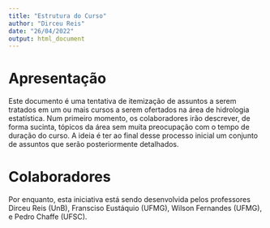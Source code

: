 ```yaml
---
title: "Estrutura do Curso"
author: "Dirceu Reis"
date: "26/04/2022"
output: html_document
---
```


# Apresentação

Este documento é uma tentativa de itemização de assuntos a serem tratados em um ou mais cursos a serem ofertados na área de hidrologia estatística. Num primeiro momento, os colaboradores irão descrever, de forma sucinta, tópicos da área  sem muita preocupação com o tempo de duração do curso. A ideia é ter ao final desse processo inicial um conjunto de assuntos que serão posteriormente detalhados.  

# Colaboradores

Por enquanto, esta iniciativa está sendo desenvolvida pelos professores Dirceu Reis (UnB), Fransciso Eustáquio (UFMG), Wilson Fernandes (UFMG), e Pedro Chaffe (UFSC).
